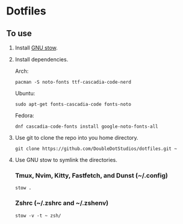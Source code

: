 # Dotfiles

## To use

1. Install [GNU stow](https://www.gnu.org/software/stow/).
2. Install dependencies.

   Arch:

   ```console
   pacman -S noto-fonts ttf-cascadia-code-nerd
   ```

   Ubuntu:

   ```console
   sudo apt-get fonts-cascadia-code fonts-noto
   ```

   Fedora:

   ```console
   dnf cascadia-code-fonts install google-noto-fonts-all
   ```

3. Use git to clone the repo into you home directory.
   ```console
   git clone https://github.com/DoubleDotStudios/dotfiles.git ~
   ```
4. Use GNU stow to symlink the directories.

   ### Tmux, Nvim, Kitty, Fastfetch, and Dunst (~/.config)
   ```console
   stow .
   ```

   ### Zshrc (~/.zshrc and ~/.zshenv)
   ```console
   stow -v -t ~ zsh/
   ```
